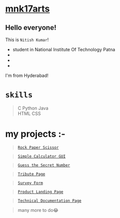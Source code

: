 # [mnk17arts](https://github.com/mnk17arts/mnk17arts)
## Hello everyone!
 This is `Nitish Kumar`!
 * student in National Institute Of Technology Patna
 * 
 *
 *
 I'm from Hyderabad! 
 
#  `skills`
 > C 
 > Python 
 > Java  
 > HTML 
 > CSS

# **my projects** :- 

 > [`Rock Paper Scissor`](https://github.com/mnk17arts/Rock-Paper-Scissor)
   
 > [`Simple Calculator GUI`](https://github.com/mnk17arts/Simple-Calculator-GUI)
  
 > [`Guess the Secret Number`](https://github.com/mnk17arts/Guess-The-Secret-Number)

> [`Tribute Page`](https://codepen.io/mnk17arts/full/abpNaMJ)

> [`Survey Form`](https://codepen.io/mnk17arts/full/ExZKGZj)

> [`Product Landing Page`](https://codepen.io/mnk17arts/full/JjEKNJO)

> [`Technical Documentation Page`](https://codepen.io/mnk17arts/full/ZELKLqQ)

> many more to do😂
